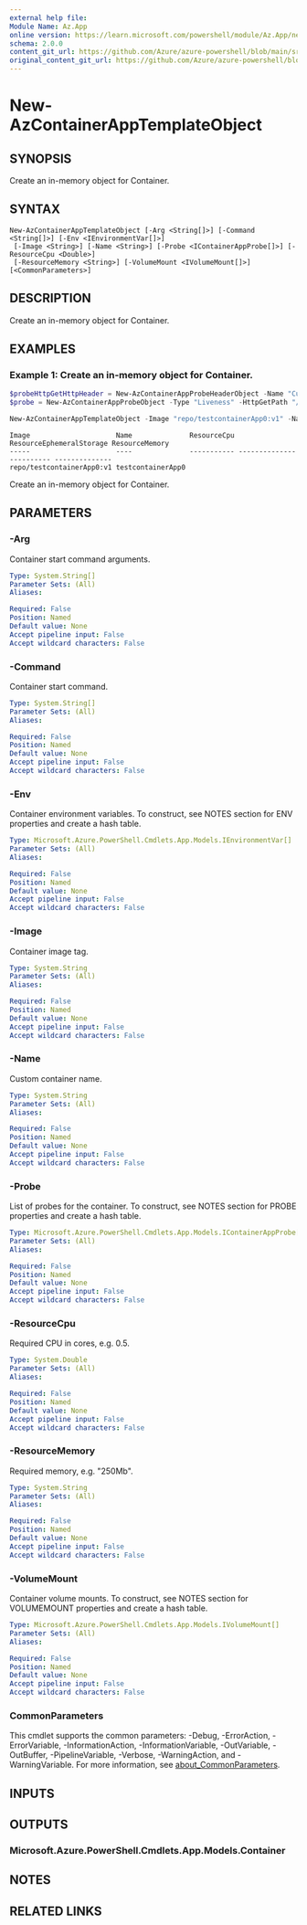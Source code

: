 ```yaml
---
external help file: 
Module Name: Az.App
online version: https://learn.microsoft.com/powershell/module/Az.App/new-azcontainerapptemplateobject
schema: 2.0.0
content_git_url: https://github.com/Azure/azure-powershell/blob/main/src/App/help/New-AzContainerAppTemplateObject.md
original_content_git_url: https://github.com/Azure/azure-powershell/blob/main/src/App/help/New-AzContainerAppTemplateObject.md
---
```


# New-AzContainerAppTemplateObject

## SYNOPSIS
Create an in-memory object for Container.

## SYNTAX

```
New-AzContainerAppTemplateObject [-Arg <String[]>] [-Command <String[]>] [-Env <IEnvironmentVar[]>]
 [-Image <String>] [-Name <String>] [-Probe <IContainerAppProbe[]>] [-ResourceCpu <Double>]
 [-ResourceMemory <String>] [-VolumeMount <IVolumeMount[]>] [<CommonParameters>]
```

## DESCRIPTION
Create an in-memory object for Container.

## EXAMPLES

### Example 1: Create an in-memory object for Container.
```powershell
$probeHttpGetHttpHeader = New-AzContainerAppProbeHeaderObject -Name "Custom-Header" -Value "Awesome"
$probe = New-AzContainerAppProbeObject -Type "Liveness" -HttpGetPath "/health" -HttpGetPort 8080 -InitialDelaySecond 3 -PeriodSecond 3 -HttpGetHttpHeader $probeHttpGetHttpHeader

New-AzContainerAppTemplateObject -Image "repo/testcontainerApp0:v1" -Name "testcontainerApp0" -Probe $probe
```

```output
Image                     Name              ResourceCpu ResourceEphemeralStorage ResourceMemory
-----                     ----              ----------- ------------------------ --------------
repo/testcontainerApp0:v1 testcontainerApp0
```

Create an in-memory object for Container.

## PARAMETERS

### -Arg
Container start command arguments.

```yaml
Type: System.String[]
Parameter Sets: (All)
Aliases:

Required: False
Position: Named
Default value: None
Accept pipeline input: False
Accept wildcard characters: False
```

### -Command
Container start command.

```yaml
Type: System.String[]
Parameter Sets: (All)
Aliases:

Required: False
Position: Named
Default value: None
Accept pipeline input: False
Accept wildcard characters: False
```

### -Env
Container environment variables.
To construct, see NOTES section for ENV properties and create a hash table.

```yaml
Type: Microsoft.Azure.PowerShell.Cmdlets.App.Models.IEnvironmentVar[]
Parameter Sets: (All)
Aliases:

Required: False
Position: Named
Default value: None
Accept pipeline input: False
Accept wildcard characters: False
```

### -Image
Container image tag.

```yaml
Type: System.String
Parameter Sets: (All)
Aliases:

Required: False
Position: Named
Default value: None
Accept pipeline input: False
Accept wildcard characters: False
```

### -Name
Custom container name.

```yaml
Type: System.String
Parameter Sets: (All)
Aliases:

Required: False
Position: Named
Default value: None
Accept pipeline input: False
Accept wildcard characters: False
```

### -Probe
List of probes for the container.
To construct, see NOTES section for PROBE properties and create a hash table.

```yaml
Type: Microsoft.Azure.PowerShell.Cmdlets.App.Models.IContainerAppProbe[]
Parameter Sets: (All)
Aliases:

Required: False
Position: Named
Default value: None
Accept pipeline input: False
Accept wildcard characters: False
```

### -ResourceCpu
Required CPU in cores, e.g.
0.5.

```yaml
Type: System.Double
Parameter Sets: (All)
Aliases:

Required: False
Position: Named
Default value: None
Accept pipeline input: False
Accept wildcard characters: False
```

### -ResourceMemory
Required memory, e.g.
"250Mb".

```yaml
Type: System.String
Parameter Sets: (All)
Aliases:

Required: False
Position: Named
Default value: None
Accept pipeline input: False
Accept wildcard characters: False
```

### -VolumeMount
Container volume mounts.
To construct, see NOTES section for VOLUMEMOUNT properties and create a hash table.

```yaml
Type: Microsoft.Azure.PowerShell.Cmdlets.App.Models.IVolumeMount[]
Parameter Sets: (All)
Aliases:

Required: False
Position: Named
Default value: None
Accept pipeline input: False
Accept wildcard characters: False
```

### CommonParameters
This cmdlet supports the common parameters: -Debug, -ErrorAction, -ErrorVariable, -InformationAction, -InformationVariable, -OutVariable, -OutBuffer, -PipelineVariable, -Verbose, -WarningAction, and -WarningVariable. For more information, see [about_CommonParameters](http://go.microsoft.com/fwlink/?LinkID=113216).

## INPUTS

## OUTPUTS

### Microsoft.Azure.PowerShell.Cmdlets.App.Models.Container

## NOTES

## RELATED LINKS

